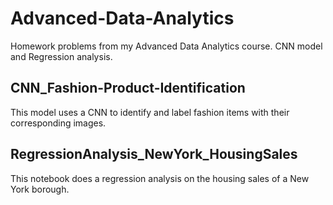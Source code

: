 # Advanced-Data-Analytics

Homework problems from my Advanced Data Analytics course. CNN model and Regression analysis.

## CNN_Fashion-Product-Identification

This model uses a CNN to identify and label fashion items with their corresponding images.

## RegressionAnalysis_NewYork_HousingSales

This notebook does a regression analysis on the housing sales of a New York borough.
